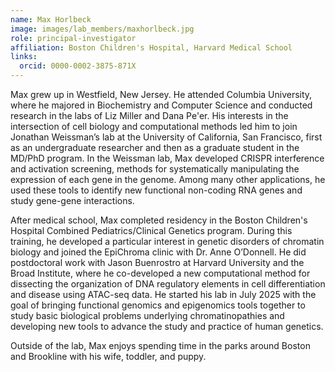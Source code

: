 ```yaml
---
name: Max Horlbeck
image: images/lab_members/maxhorlbeck.jpg
role: principal-investigator
affiliation: Boston Children's Hospital, Harvard Medical School
links:
  orcid: 0000-0002-3875-871X
---
```


Max grew up in Westfield, New Jersey. He attended Columbia University, where he majored in Biochemistry and Computer Science and conducted research in the labs of Liz Miller and Dana Pe'er. His interests in the intersection of cell biology and computational methods led him to join Jonathan Weissman’s lab at the University of California, San Francisco, first as an undergraduate researcher and then as a graduate student in the MD/PhD program. In the Weissman lab, Max developed CRISPR interference and activation screening, methods for systematically manipulating the expression of each gene in the genome. Among many other applications, he used these tools to identify new functional non-coding RNA genes and study gene-gene interactions. 

After medical school, Max completed residency in the Boston Children's Hospital Combined Pediatrics/Clinical Genetics program. During this training, he developed a particular interest in genetic disorders of chromatin biology and joined the EpiChroma clinic with Dr. Anne O’Donnell. He did postdoctoral work with Jason Buenrostro at Harvard University and the Broad Institute, where he co-developed a new computational method for dissecting the organization of DNA regulatory elements in cell differentiation and disease using ATAC-seq data. He started his lab in July 2025 with the goal of bringing functional genomics and epigenomics tools together to study basic biological problems underlying chromatinopathies and developing new tools to advance the study and practice of human genetics.

Outside of the lab, Max enjoys spending time in the parks around Boston and Brookline with his wife, toddler, and puppy.
